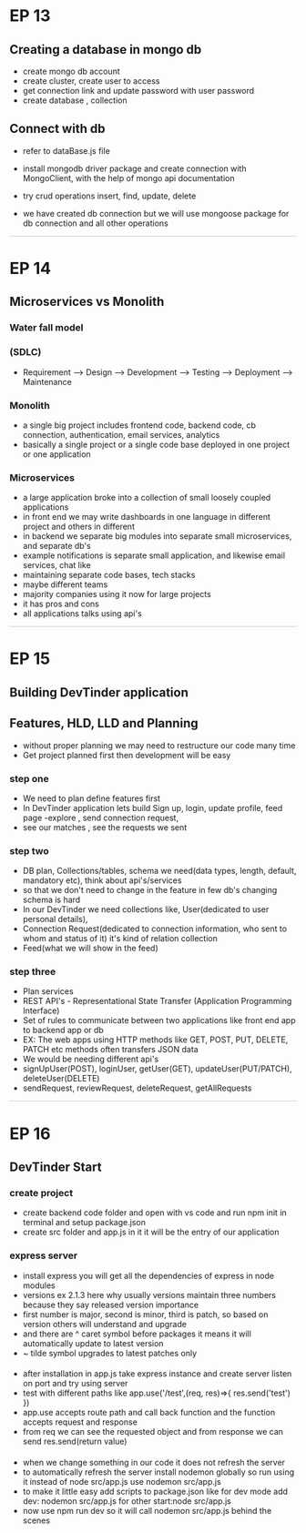 # EP 13

## Creating a database in mongo db

- create mongo db account
- create cluster, create user to access
- get connection link and update password with user password
- create database , collection

## Connect with db

- refer to dataBase.js file
- install mongodb driver package and create connection with MongoClient, with the help of mongo api documentation
- try crud operations insert, find, update, delete

- we have created db connection but we will use mongoose package for db connection and all other operations

<hr style="height:1px; background-color:#ccc; border:none;" />

# EP 14

## Microservices vs Monolith

### Water fall model

### (SDLC)

- Requirement --> Design --> Development --> Testing --> Deployment --> Maintenance

### Monolith

- a single big project includes frontend code, backend code, cb connection, authentication, email services, analytics
- basically a single project or a single code base deployed in one project or one application

### Microservices

- a large application broke into a collection of small loosely coupled applications
- in front end we may write dashboards in one language in different project and others in different
- in backend we separate big modules into separate small microservices, and separate db's
- example notifications is separate small application, and likewise email services, chat like
- maintaining separate code bases, tech stacks
- maybe different teams
- majority companies using it now for large projects
- it has pros and cons
- all applications talks using api's

<hr style="height:1px; background-color:#ccc; border:none;" />

# EP 15

## Building DevTinder application

## Features, HLD, LLD and Planning

- without proper planning we may need to restructure our code many time
- Get project planned first then development will be easy

### step one

- We need to plan define features first
- In DevTinder application lets build Sign up, login, update profile, feed page -explore , send connection request,
- see our matches , see the requests we sent

### step two

- DB plan, Collections/tables, schema we need(data types, length, default, mandatory etc), think about api's/services
- so that we don't need to change in the feature in few db's changing schema is hard
- In our DevTinder we need collections like, User(dedicated to user personal details),
- Connection Request(dedicated to connection information, who sent to whom and status of it) it's kind of relation collection
- Feed(what we will show in the feed)

### step three

- Plan services
- REST API's - Representational State Transfer (Application Programming Interface)
- Set of rules to communicate between two applications like front end app to backend app or db
- EX: The web apps using HTTP methods like GET, POST, PUT, DELETE, PATCH etc methods often transfers JSON data
- We would be needing different api's
- signUpUser(POST), loginUser, getUser(GET), updateUser(PUT/PATCH), deleteUser(DELETE)
- sendRequest, reviewRequest, deleteRequest, getAllRequests

<hr style="height:1px; background-color:#ccc; border:none;" />

# EP 16

## DevTinder Start

### create project

- create backend code folder and open with vs code and run npm init in terminal and setup package.json
- create src folder and app.js in it it will be the entry of our application

### express server

- install express you will get all the dependencies of express in node modules
- versions ex 2.1.3 here why usually versions maintain three numbers because they say released version importance
- first number is major, second is minor, third is patch, so based on version others will understand and upgrade
- and there are ^ caret symbol before packages it means it will automatically update to latest version
- ~ tilde symbol upgrades to latest patches only

####

- after installation in app.js take express instance and create server listen on port and try using server
- test with different paths like app.use('/test',(req, res)=>{
  res.send('test')
  })
- app.use accepts route path and call back function and the function accepts request and response
- from req we can see the requested object and from response we can send res.send(return value)

####

- when we change something in our code it does not refresh the server
- to automatically refresh the server install nodemon globally so run using it instead of node src/app.js use nodemon src/app.js
- to make it little easy add scripts to package.json like for dev mode add dev: nodemon src/app.js for other start:node src/app.js
- now use npm run dev so it will call nodemon src/app.js behind the scenes
